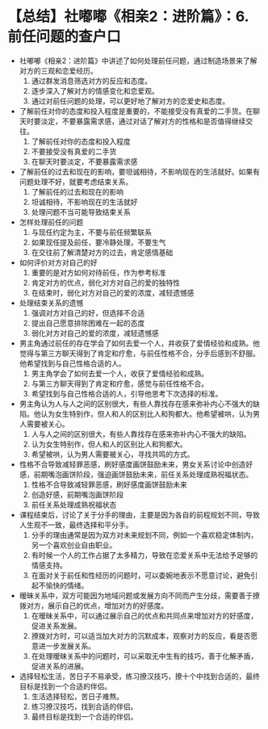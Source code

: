 # 【总结】社嘟嘟《相亲2：进阶篇》：6.前任问题的查户口

-   社嘟嘟《相亲2：进阶篇》中讲述了如何处理前任问题，通过制造场景来了解对方的三观和恋爱经历。
    1.  通过群发消息筛选对方的反应和态度。
    2.  逐步深入了解对方的情感变化和恋爱观。
    3.  通过对前任问题的处理，可以更好地了解对方的恋爱史和态度。
-   了解前任对你的态度和投入程度是重要的，不能接受没有真爱的二手货。在聊天时要淡定，不要暴露需求感，通过对话了解对方的性格和是否值得继续交往。
    1.  了解前任对你的态度和投入程度
    2.  不要接受没有真爱的二手货
    3.  在聊天时要淡定，不要暴露需求感
-   了解前任的过去和现在的影响，要坦诚相待，不影响现在的生活就好。如果有问题处理不好，就要考虑结束关系。
    1.  了解前任的过去和现在的影响
    2.  坦诚相待，不影响现在的生活就好
    3.  处理问题不当可能导致结束关系
-   怎样处理前任的问题
    1.  与现任约定为主，不要与前任频繁联系
    2.  如果现任提及前任，要冷静处理，不要生气
    3.  在交往前了解清楚对方的过去，肯定感情基础
-   如何评价对方对自己的好
    1.  重要的是对方如何对待前任，作为参考标准
    2.  肯定对方的优点，弱化对方对自己的爱的独特性
    3.  在结束时，弱化对方对自己的爱的浓度，减轻遗憾感
-   处理结束关系的遗憾
    1.  强调对方对自己的好，但选择不合适
    2.  提出自己愿意排除困难在一起的态度
    3.  弱化对方对自己的爱的浓度，减轻遗憾感
-   男主角通过前任的存在学会了如何去爱一个人，并收获了爱情经验和成熟。他觉得与第三方聊天得到了肯定和疗愈，与前任性格不合，分手后感到不舒服。他希望找到与自己性格合适的人。
    1.  男主角学会了如何去爱一个人，收获了爱情经验和成熟。
    2.  与第三方聊天得到了肯定和疗愈，感觉与前任性格不合。
    3.  希望找到与自己性格合适的人，引导他思考下次选择的标准。
-   男主角认为人与人之间的区别很大，有些人靠找存在感来弥补内心不强大的缺陷。他认为女生特别作，但人和人的区别比人和狗都大。他希望被哄，认为男人需要被关心。
    1.  人与人之间的区别很大，有些人靠找存在感来弥补内心不强大的缺陷。
    2.  认为女生特别作，但人和人的区别比人和狗都大。
    3.  希望被哄，认为男人需要被关心，寻找共鸣的方式。
-   性格不合导致减轻罪恶感，刷好感度画饼鼓励未来，男女关系讨论中创造好感，前期嘴泡画饼阶段，强迫画饼鼓励未来，前任关系处理成熟祝福状态。
    1.  性格不合导致减轻罪恶感，刷好感度画饼鼓励未来
    2.  创造好感，前期嘴泡画饼阶段
    3.  前任关系处理成熟祝福状态
-   课程结束后，讨论了关于分手的理由，主要是因为各自的前程规划不同，导致人生观不一致，最终选择和平分手。
    1.  分手的理由通常是因为双方对未来规划不同，例如一个喜欢稳定体制内，另一个喜欢创业自由职业。
    2.  有时候一个人的工作占据了太多精力，导致在恋爱关系中无法给予足够的情感支持。
    3.  在面对关于前任和性经历的问题时，可以委婉地表示不愿意讨论，避免引起不愉快的情绪。
-   暧昧关系中，双方可能因为地域问题或发展方向不同而产生分歧，需要善于撩拨对方，展示自己的优点，增加对方的好感度。
    1.  在暧昧关系中，可以通过展示自己的优点和共同点来增加对方的好感度，促进关系发展。
    2.  撩拨对方时，可以适当加大对方的沉默成本，观察对方的反应，看是否愿意进一步发展关系。
    3.  在处理暧昧关系中的问题时，可以采取无中生有的技巧，善于化解矛盾，促进关系的进展。
-   选择轻松生活，苦日子不易承受，练习撩汉技巧，撩十个中找到合适的，最终目标是找到一个合适的伴侣。
    1.  生活选择轻松，苦日子难熬。
    2.  练习撩汉技巧，找到合适的伴侣。
    3.  最终目标是找到一个合适的伴侣。